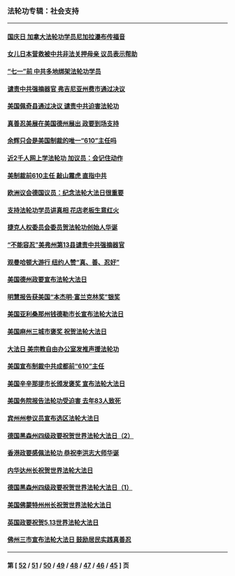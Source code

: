 ### 法轮功专辑：社会支持
---
#### [国庆日 加拿大法轮功学员尼加拉瀑布传福音](../../pages/nf4386/n13064493.md?07060430) 
#### [女儿日本营救被中共非法关押母亲 议员表示帮助](../../pages/nf4386/n13053042.md?07060430) 
#### [“七一”前 中共多地绑架法轮功学员](../../pages/nf4386/n13045655.md?07060430) 
#### [谴责中共强摘器官 弗吉尼亚州费市通过决议](../../pages/nf4386/n13040108.md?07060430) 
#### [美国佩奇县通过决议 谴责中共迫害法轮功](../../pages/nf4386/n13027185.md?07060430) 
#### [真善忍美展在美国德州展出 政要到场支持](../../pages/nf4386/n13010579.md?07060430) 
#### [余辉只会是美国制裁的唯一“610”主任吗](../../pages/nf4386/n12972837.md?07060430) 
#### [近2千人网上学法轮功 加议员：会记住动作](../../pages/nf4386/n12972642.md?07060430) 
#### [美制裁前610主任 敲山震虎 直指中共](../../pages/nf4386/n12968555.md?07060430) 
#### [欧洲议会德国议员：纪念法轮大法日很重要](../../pages/nf4386/n12965367.md?07060430) 
#### [支持法轮功学员讲真相 花店老板生意红火](../../pages/nf4386/n12963056.md?07060430) 
#### [捷克人权委员会委员贺法轮功创始人华诞](../../pages/nf4386/n12960301.md?07060430) 
#### [“不能容忍”美弗州第13县谴责中共强摘器官](../../pages/nf4386/n12958610.md?07060430) 
#### [观曼哈顿大游行 纽约人赞“真、善、忍好”](../../pages/nf4386/n12956249.md?07060430) 
#### [美国德州政要宣布法轮大法日](../../pages/nf4386/n12958567.md?07060430) 
#### [明慧报告获美国“本杰明‧富兰克林奖”银奖](../../pages/nf4386/n12955404.md?07060430) 
#### [美国亚利桑那州钱德勒市长宣布法轮大法日](../../pages/nf4386/n12953813.md?07060430) 
#### [美国麻州三城市褒奖 祝贺法轮大法日](../../pages/nf4386/n12953756.md?07060430) 
#### [大法日 美宗教自由办公室发推声援法轮功](../../pages/nf4386/n12950669.md?07060430) 
#### [美国宣布制裁中共成都前“610”主任](../../pages/nf4386/n12943654.md?07060430) 
#### [美国辛辛那提市长颁发褒奖 宣布法轮大法日](../../pages/nf4386/n12948869.md?07060430) 
#### [美国务院报告法轮功受迫害 去年83人致死](../../pages/nf4386/n12944350.md?07060430) 
#### [宾州州参议员宣布选区法轮大法日](../../pages/nf4386/n12939844.md?07060430) 
#### [德国黑森州四级政要祝贺世界法轮大法日（2）](../../pages/nf4386/n12937571.md?07060430) 
#### [香港政要感佩法轮功 恭祝李洪志大师华诞](../../pages/nf4386/n12937400.md?07060430) 
#### [内华达州长祝贺世界法轮大法日](../../pages/nf4386/n12936785.md?07060430) 
#### [德国黑森州四级政要祝贺世界法轮大法日（1）](../../pages/nf4386/n12934877.md?07060430) 
#### [美国佛蒙特州州长祝贺世界法轮大法日](../../pages/nf4386/n12935031.md?07060430) 
#### [英国政要祝贺5.13世界法轮大法日](../../pages/nf4386/n12934700.md?07060430) 
#### [佛州三市宣布法轮大法日 鼓励居民实践真善忍](../../pages/nf4386/n12934466.md?07060430) 

---
#### 第 [ [52](./52.md?07060430) / [51](./51.md?07060430) / [50](./50.md?07060430) / [49](./49.md?07060430) / [48](./48.md?07060430) / [47](./47.md?07060430) / [46](./46.md?07060430) / [45](./45.md?07060430) ] 页
